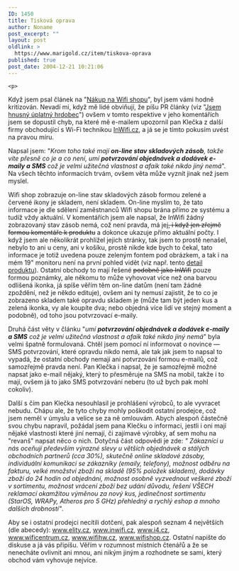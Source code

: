 ```yaml
---
ID: 1450
title: Tisková oprava
author: Noname
post_excerpt: ""
layout: post
oldlink: >
  https://www.marigold.cz/item/tiskova-oprava
published: true
post_date: 2004-12-21 10:21:06
---
```

	<p>
Když jsem psal článek na "<a href="/item/nakup-na-wifi-shopu">Nákup na Wifi shopu</a>", byl jsem vámi hodně kritizován. Nevadí mi, když mě lidé obviňují, že píšu PR články (viz "<a href="/item/jsem-hnusny-uplatny-hrdobec">Jsem hnusný úplatný hrdobec</a>") ovšem v tomto respektive v jeho komentářích jsem se dopustil chyb, na které mě e-mailem upozornil pan Klečka z další firmy obchodující s Wi-Fi technikou <a href="http://www.inwifi.cz">InWifi.cz</a>, a já se je tímto pokusím uvést na pravou míru.</p>

<p>
Napsal jsem: "<span style="font-style: italic;">Krom toho také mají </span><b style="font-style: italic;">on-line stav skladových zásob</b><span style="font-style: italic;">, takže víte přesně co je a co není, umí </span><b style="font-style: italic;">potvrzování objednávek a dodávek e-maily a SMS</b><span style="font-style: italic;"> což je velmi užitečná vlastnost a afaik také nikdo jiný nemá</span>". Na všech těchto informacích trvám, ovšem věta může vyznít jinak než jsem myslel.</p>

<p>
Wifi shop zobrazuje on-line stav skladových zásob formou zelené a červené ikony je skladem, není skladem. On-line myslím to, že tato informace je dle sdělení zaměstnanců Wifi shopu brána přímo ze systému a tudíž vždy aktuální. V komentářích jsem ale napsal, že InWifi žádný zobrazovaný stav zásob nemá, což není pravda, má jej<span style="text-decoration: line-through;">, i když jen zřejmě formou komentáře k produktu</span> a dokonce ukazuje přímo aktuální počty. I když jsem ale několikrát prohlížel jejich stránky, tak jsem to prostě nenašel, nebylo to ani u ceny, ani v košíku, prostě nikde kde bych to čekal, tato informace je totiž uvedena pouze zeleným fontem pod obrázkem, a tak i na mém 19" monitoru není na první pohled vidět (viz např. tento <a href="http://www.inwifi.cz/eshop/?go=items&amp;cat=7&amp;sub=20&amp;item=201">detail produktu</a>). Ostatní obchody to mají řešené <span style="text-decoration: line-through;">podobně jako InWifi</span> pouze formou poznámky, ale někomu to může vyhovovat více než ona barvou odlišená ikonka, já spíše věřím těm on-line datům (není tam žádné zpoždění, než je někdo edituje), ovšem ani ty nemusí zajistit, že to co je zobrazeno skladem také opravdu skladem je (může tam být jeden kus a zelená ikonka, vy ale koupíte dva; nebo objedná více lidí ve stejný moment a podobně), od toho jsou potvrzovací e-maily.</p>
 
<p>
Druhá část věty v článku "<span style="font-style: italic;">umí </span><b style="font-style: italic;">potvrzování objednávek a dodávek e-maily a SMS</b><span style="font-style: italic;"> což je velmi užitečná vlastnost a afaik také nikdo jiný nemá</span>" byla velmi špatně formulovaná. Chtěl jsem pomocí ní informovat o novince — SMS potvrzování, které opravdu nikdo nemá, ale tak jak jsem to napsal to vypadá, že ostatní obchody nemají ani potvrzování formou e-mailů, což samozřejmě pravda není. Pan Klečka i napsal, že je samozřejmě možné napsat jako e-mail nějaký, který to přesměruje na SMS na mobil, takže i to mají, ovšem já to jako SMS potvrzování neberu (to už bych pak mohl cokoliv).</p>
 
<p>
Další s čím pan Klečka nesouhlasil je prohlášení výrobců, to ale vyvracet nebudu. Chápu ale, že tyto chyby mohly poškodit ostatní prodejce, což jsem neměl v úmyslu a velice se za ně omlouvám. Abych alespoň částečně svou chybu napravil, požádal jsem pana Klečku o informaci, jestli i oni mají nějaké vlastnosti které jiní nemají, či zajímavé výrobky, ať sem mohu na "revanš" napsat něco o nich. Dotyčná část odpovědi je zde: <i>"</i> <i>Zákazníci u nás oceňují především výrazné slevy u větších objednávek a stálých obchodních partnerů (cca 30%), skutečně online skladové zásoby, individuální komunikaci se zákazníky (emaily, telefony), možnost odběru na fakturu, velké množství zboží na skladě (95% položek skladem), dodávky zboží do 24 hodin od objednání, možnost osobně vyzvednout veškeré zboží v sortimentu, možnost vrácení zboží bez udání důvodu, řešení VŠECH reklamací okamžitou výměnou za nový kus, jedinečnost sortimentu (StarOS, WRAPy, Atheros pro 5 GHz) přehledný a rychlý eshop a mnoho dalších drobností"</i>.</p>

<p>
Aby se i ostatní prodejci necítili dotčeni, pak alespoň seznam 4 největších (dle abecedy): <a href="http://www.elity.cz">www.elity.cz</a>, <a href="http://www.inwifi.cz">www.inwifi.cz</a>, <a href="http://www.i4.cz">www.i4.cz</a>, <a href="http://www.wificentrum.cz">www.wificentrum.cz</a>, <a href="http://www.wifihw.cz">www.wifihw.cz</a>, <a href="http://www.wifishop.cz">www.wifishop.cz</a>. Ostatní napište do diskuse a já vás připíšu. Věřím v rozumnost místních čtenářů a že se nenecháte ovlivnit ani mnou, ani nikým jiným a rozhodnete se sami, který obchod vám vyhovuje nejvíce.</p>
